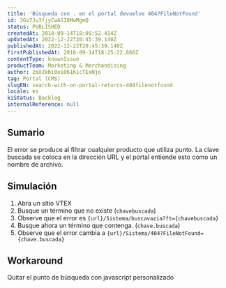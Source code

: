 ```yaml
---
title: 'Búsqueda con . en el portal devuelve 404?FileNotFound'
id: 3Gv7Jv3fjyCwASI8MwMgmQ
status: PUBLISHED
createdAt: 2018-09-14T18:09:52.414Z
updatedAt: 2022-12-22T20:45:39.140Z
publishedAt: 2022-12-22T20:45:39.140Z
firstPublishedAt: 2018-09-14T18:25:22.860Z
contentType: knownIssue
productTeam: Marketing & Merchandising
author: 2mXZkbi0oi061KicTExNjo
tag: Portal (CMS)
slugEN: search-with-on-portal-returns-404filenotfound
locale: es
kiStatus: Backlog
internalReference: null
---
```


## Sumario

El error se produce al filtrar cualquier producto que utiliza punto. La clave buscada se coloca en la dirección URL y el portal entiende esto como un nombre de archivo.

## Simulación

1. Abra un sitio VTEX
2. Busque un término que no existe (`chavebuscada`)
3. Observe que el error es `{url}/Sistema/buscavazia?ft={chavebuscada}`
4. Busque ahora un término que contenga. (`chave.buscada`)
5. Observe que el error cambia a `{url}/Sistema/404?FileNotFound={chave.buscada}`

## Workaround

Quitar el punto de búsqueda con javascript personalizado

